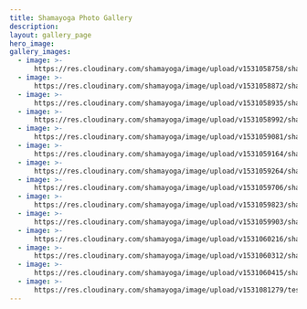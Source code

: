 ```yaml
---
title: Shamayoga Photo Gallery
description:
layout: gallery_page
hero_image:
gallery_images:
  - image: >-
      https://res.cloudinary.com/shamayoga/image/upload/v1531058758/shamayoga.org.uk/everything-yoga/gallery/3KfdUdbA-i25XaGPQgixqD9_6vzcXkRpjT4tPa1GuHOs_NvZVElSFr6_K3yDAm_E4D9UeOGm2gOQqbqp8Q_s0-rj-l80-e30.jpg
  - image: >-
      https://res.cloudinary.com/shamayoga/image/upload/v1531058872/shamayoga.org.uk/everything-yoga/gallery/vlcsnap-error221-1.png
  - image: >-
      https://res.cloudinary.com/shamayoga/image/upload/v1531058935/shamayoga.org.uk/everything-yoga/gallery/12.png
  - image: >-
      https://res.cloudinary.com/shamayoga/image/upload/v1531058992/shamayoga.org.uk/everything-yoga/gallery/PVei9e3R4DpSGVtubackXWo9RrBbfDtFW0D258OcDuccuTaN4roVMx76ng1bRug1QVWqWZw2o_0xIS1YdQ_s0-rj-l80-e30.jpg
  - image: >-
      https://res.cloudinary.com/shamayoga/image/upload/v1531059081/shamayoga.org.uk/everything-yoga/gallery/3.png
  - image: >-
      https://res.cloudinary.com/shamayoga/image/upload/v1531059164/shamayoga.org.uk/everything-yoga/gallery/image31-1.jpg
  - image: >-
      https://res.cloudinary.com/shamayoga/image/upload/v1531059264/shamayoga.org.uk/everything-yoga/gallery/4.png
  - image: >-
      https://res.cloudinary.com/shamayoga/image/upload/v1531059706/shamayoga.org.uk/everything-yoga/gallery/stack.jpg
  - image: >-
      https://res.cloudinary.com/shamayoga/image/upload/v1531059823/shamayoga.org.uk/everything-yoga/gallery/8.png
  - image: >-
      https://res.cloudinary.com/shamayoga/image/upload/v1531059903/shamayoga.org.uk/everything-yoga/gallery/10.png
  - image: >-
      https://res.cloudinary.com/shamayoga/image/upload/v1531060216/shamayoga.org.uk/everything-yoga/gallery/29.png
  - image: >-
      https://res.cloudinary.com/shamayoga/image/upload/v1531060312/shamayoga.org.uk/everything-yoga/gallery/20150607-162744.jpg
  - image: >-
      https://res.cloudinary.com/shamayoga/image/upload/v1531060415/shamayoga.org.uk/everything-yoga/gallery/s0-rj-l80-e30.jpg
  - image: >-
      https://res.cloudinary.com/shamayoga/image/upload/v1531081279/test/italianvillage.jpg
---
```


